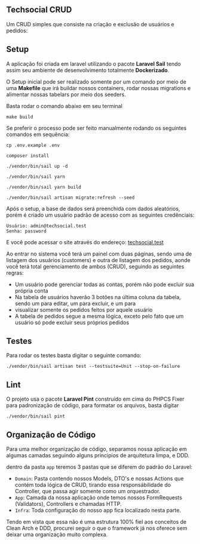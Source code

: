 ## Techsocial CRUD

Um CRUD simples que consiste na criação e exclusão de usuários e pedidos:

## Setup

A aplicação foi criada em laravel utilizando o pacote **Laravel Sail** tendo assim seu ambiente de desenvolvimento totalmente **Dockerizado**.

O Setup inicial pode ser realizado somente por um comando por meio de uma **Makefile** que irá buildar nossos 
containers, rodar nossas migrations e alimentar nossas tabelars por meio dos seeders.

Basta rodar o comando abaixo em seu terminal

```
make build
```

Se preferir o processo pode ser feito manualmente rodando os seguintes comandos em sequência:

```
cp .env.example .env

composer install

./vendor/bin/sail up -d

./vendor/bin/sail yarn

./vendor/bin/sail yarn build

./vendor/bin/sail artisan migrate:refresh --seed
```

Após o setup, a base de dados será preenchida com dados aleatórios, porém é criado um usuário padrão de acesso com as
seguintes credênciais:

```
Usuário: admin@techsocial.test
Senha: password
```

E você pode acessar o site através do endereço: [techsocial.test](techsocial.test)

Ao entrar no sistema você terá um painel com duas páginas, sendo uma de listagem dos usuários (customers) e outra de
listagem dos pedidos, aonde você terá total gerenciamento de ambos (CRUD), seguindo as seguintes regras:

- Um usuário pode gerenciar todas as contas, porém não pode excluir sua própria conta
- Na tabela de usuários haverão 3 botões na última coluna da tabela, sendo um para editar, um para excluir, e um para
- visualizar somente os pedidos feitos por aquele usuário
- A tabela de pedidos segue a mesma lógica, exceto pelo fato que um usuário só pode excluir seus próprios pedidos

## Testes

Para rodar os testes basta digitar o seguinte comando:

```
./vendor/bin/sail artisan test --testsuite=Unit --stop-on-failure
```

## Lint

O projeto usa o pacote **Laravel Pint** construído em cima do PHPCS Fixer para padronização de código, para formatar
os arquivos, basta digitar

```
./vendor/bin/sail pint
```

## Organização de Código

Para uma melhor organização de código, separamos nossa aplicação em algumas camadas seguindo alguns principios de
arquitetura limpa, e DDD.

dentro da pasta ``app`` teremos 3 pastas que se diferem do padrão do Laravel:

- ``Domain``: Pasta contendo nossos Models, DTO's e nossas Actions que contém toda lógica de CRUD, tirando essa responsábilidade do Controller, que passa agir somente como um orquestrador.
- ``App``: Camada da nossa aplicação onde temos nossos FormRequests (Validators), Controllers e chamadas HTTP.
- ``Infra``: Toda configuração do nosso app fica localizado nesta parte.

Tendo em vista que essa não é uma estrutura 100% fiel aos conceitos de Clean Arch e DDD, procurei seguir o que o
framework já nos oferece sem deixar uma organização muito complexa.
